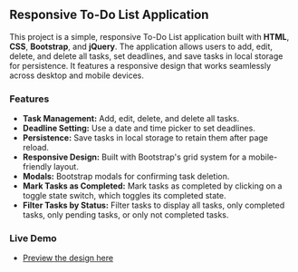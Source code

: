 ## Responsive To-Do List Application

This project is a simple, responsive To-Do List application built with **HTML**, **CSS**, **Bootstrap**, and **jQuery**. The application allows users to add, edit, delete, and delete all tasks, set deadlines, and save tasks in local storage for persistence. It features a responsive design that works seamlessly across desktop and mobile devices.

### Features
- **Task Management:** Add, edit, delete, and delete all tasks.
- **Deadline Setting:** Use a date and time picker to set deadlines.
- **Persistence:** Save tasks in local storage to retain them after page reload.
- **Responsive Design:** Built with Bootstrap's grid system for a mobile-friendly layout.
- **Modals:** Bootstrap modals for confirming task deletion.
- **Mark Tasks as Completed:** Mark tasks as completed by clicking on a toggle state switch, which toggles its completed state.
- **Filter Tasks by Status:** Filter tasks to display all tasks, only completed tasks, only pending tasks, or only not completed tasks.

### Live Demo
- [Preview the design here](https://ayman-dwikat.github.io/ToDoList-jQuery-ITG/)

